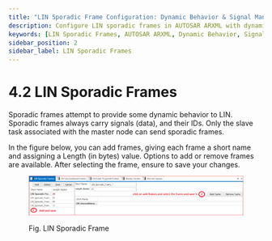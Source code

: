 ```yaml
---
title: "LIN Sporadic Frame Configuration: Dynamic Behavior & Signal Management"
description: Configure LIN sporadic frames in AUTOSAR ARXML with dynamic behavior. Add frames, manage IDs, and ensure accurate signal transmission for efficient LIN communication.
keywords: [LIN Sporadic Frames, AUTOSAR ARXML, Dynamic Behavior, Signal Management, Short Name, Frame Length, Slave Task, Master Node, Frame ID]
sidebar_position: 2
sidebar_label: LIN Sporadic Frames
---
```


# 4.2 LIN Sporadic Frames
Sporadic frames attempt to provide some dynamic behavior to LIN. Sporadic frames always carry signals (data), and their IDs. Only the slave task associated with the master node can send sporadic frames.

In the figure below, you can add frames, giving each frame a short name and assigning a Length (in bytes) value. Options to add or remove frames are available. After selecting the frame, ensure to save your changes.

<div class="text--center">

<figure>

![LIN Sporadic Frame](../assets/image20.webp "- LIN Sporadic Frame")
<figcaption>Fig. LIN Sporadic Frame</figcaption>
</figure>
</div> 
